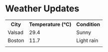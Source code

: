 # Weather Updates

<!-- WEATHER-UPDATE-START -->
<table><tr><th>City</th><th>Temperature (°C)</th><th>Condition</th></tr><tr><td>Valsad</td><td>29.4</td><td>Sunny</td></tr><tr><td>Boston</td><td>11.7</td><td>Light rain</td></tr><tr><td></td><td></td><td></td></tr></table>
<!-- WEATHER-UPDATE-END -->
